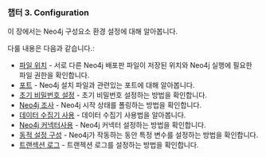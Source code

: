 ### 챕터 3. Configuration

<div class="abstract">
	<p>이 장에서는 Neo4j 구성요소 환경 설정에 대해 알아봅니다.
	</p>
</div>


다룰 내용은 다음과 같습니다.:

+ [파일 위치](/configuration/file-locations.md) - 서로 다른 Neo4j 배포판 파일이 저장된 위치와 Neo4j 실행에 필요한 파일 권한을 확인합니다. 
+ [포트](/configuration/ports.md) - Neo4j 설치 파일과 관련있는 포트에 대해 알아봅니다. 
+ [초기 비밀번호 설정](/configuration/set-initial-password.md) - 초기 비밀번호 설정하는 방법을 확인합니다. 
+ [Neo4j 조사](/configuration/wait-for-start.md) - Neo4j 시작 상태를 폴링하는 방법을 확인합니다. 
+ [데이터 수집기 사용](/configuration/usage-data-collector.md) - 데이터 수집기 사용법을 알아봅니다. 
+ [Neo4j 커넥터사용](/configuration/connectors.md) - Neo4j 커넥터 설정하는 방법을 확인합니다. 
+ [동적 설정 구성](/configuration/dynamic-settings.md) - Neo4j가 작동하는 동안 특정 변수를 설정하는 방법을 확인합니다. 
+ [트랜섹션 로그](/configuration/transaction-logs.md) - 트랜젝션 로그를 설정하는 방법을 확인합니다. 